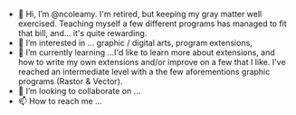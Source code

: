 - 👋 Hi, I’m @ncoleamy. I'm retired, but keeping my gray matter well exercised. Teaching myself a few different programs has managed to fit that bill, and... it's quite rewarding.
- 👀 I’m interested in ... graphic / digital arts, program extensions, 
- 🌱 I’m currently learning ...I'd like to learn more about extensions, and how to write my own extensions and/or improve on a few that I like. I've reached an intermediate level with a the few aforementions graphic programs (Rastor & Vector).
- 💞️ I’m looking to collaborate on ...
- 📫 How to reach me ...

<!---
ncoleamy/ncoleamy is a ✨ special ✨ repository because its `README.md` (this file) appears on your GitHub profile.
You can click the Preview link to take a look at your changes.
--->
